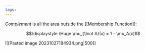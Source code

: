 ```yaml
---
tags:
---
```

*Complement* is all the area outside the [[Membership Function]]:

$$\displaystyle \Huge \mu_{\lnot A}(x) = 1 - \mu_A(x)$$

![[Pasted image 20231027184934.png|500]]